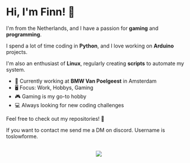 
<!--
**FinnAppel/FinnAppel** is a ✨ _special_ ✨ repository because its `README.md` (this file) appears on your GitHub profile.

Here are some ideas to get you started:

- 🔭 I’m currently working on ...
- 🌱 I’m currently learning ...
- 👯 I’m looking to collaborate on ...
- 🤔 I’m looking for help with ...
- 💬 Ask me about ...
- 📫 How to reach me: ...
- 😄 Pronouns: ...
- ⚡ Fun fact: ...
-->

# Hi, I'm Finn! 👋

I'm from the Netherlands, and I have a passion for **gaming** and **programming**.

I spend a lot of time coding in **Python**, and I love working on **Arduino** projects.

I'm also an enthusiast of **Linux**, regularly creating **scripts** to automate my system.

- 🏢 Currently working at **BMW Van Poelgeest** in Amsterdam
- 🖥️ Focus: Work, Hobbys, Gaming
- 🎮 Gaming is my go-to hobby
- 💻 Always looking for new coding challenges

Feel free to check out my repositories! 🚀

If you want to contact me send me a DM on discord. Username is toslowforme.

<br>
<div align="center">

<a href="https://discord.com/users/1062101281197539359/">
    <img align="center" src="https://discord.c99.nl/widget/theme-3/1062101281197539359.png">
</a>

<br>
